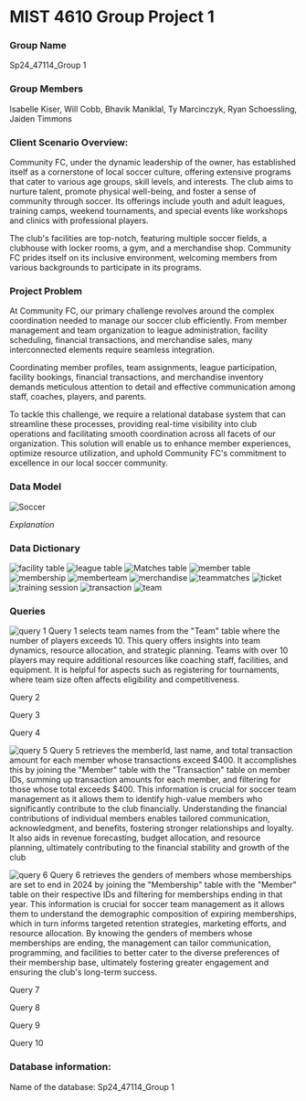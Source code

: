 # MIST 4610 Group Project 1 
### Group Name

Sp24_47114_Group 1

### Group Members
Isabelle Kiser, Will Cobb, Bhavik Maniklal, Ty Marcinczyk, Ryan Schoessling, Jaiden Timmons

### Client Scenario Overview:

Community FC, under the dynamic leadership of the owner, has established itself as a cornerstone of local soccer culture, offering extensive programs that cater to various age groups, skill levels, and interests. The club aims to nurture talent, promote physical well-being, and foster a sense of community through soccer. Its offerings include youth and adult leagues, training camps, weekend tournaments, and special events like workshops and clinics with professional players.

The club's facilities are top-notch, featuring multiple soccer fields, a clubhouse with locker rooms, a gym, and a merchandise shop. Community FC prides itself on its inclusive environment, welcoming members from various backgrounds to participate in its programs.

### Project Problem

At Community FC, our primary challenge revolves around the complex coordination needed to manage our soccer club efficiently. From member management and team organization to league administration, facility scheduling, financial transactions, and merchandise sales, many interconnected elements require seamless integration.

Coordinating member profiles, team assignments, league participation, facility bookings, financial transactions, and merchandise inventory demands meticulous attention to detail and effective communication among staff, coaches, players, and parents.

To tackle this challenge, we require a relational database system that can streamline these processes, providing real-time visibility into club operations and facilitating smooth coordination across all facets of our organization. This solution will enable us to enhance member experiences, optimize resource utilization, and uphold Community FC's commitment to excellence in our local soccer community.

### Data Model 
![Soccer](https://github.com/isabellekiser/Soccer-Team/assets/149964200/9b751434-b5e1-4c10-9ae3-a451cf59c727)

*Explanation*

### Data Dictionary
![facility table](https://github.com/isabellekiser/Soccer-Team/assets/149964200/7c653ca1-baa1-47d7-939e-9fc8659a3bac)
![league table](https://github.com/isabellekiser/Soccer-Team/assets/149964200/323a022f-6323-4773-ba2c-74be7007c44e)
![Matches table](https://github.com/isabellekiser/Soccer-Team/assets/149964200/c9423233-45d4-4ebb-bac0-8870db6f7354)
![member table](https://github.com/isabellekiser/Soccer-Team/assets/149964200/723b2a7f-c405-41ca-9f8d-af394346bc80)
![membership](https://github.com/isabellekiser/Soccer-Team/assets/149964200/693112a9-098b-4c38-a58e-179d7800a526)
![memberteam](https://github.com/isabellekiser/Soccer-Team/assets/149964200/49d3644e-f895-4fc2-9772-ea213566af57)
![merchandise](https://github.com/isabellekiser/Soccer-Team/assets/149964200/57f318a3-1e06-4688-9380-3c50bd3224f2)
![teammatches](https://github.com/isabellekiser/Soccer-Team/assets/149964200/90482a3b-b63f-4bdb-947c-0a0099d2e614)
![ticket](https://github.com/isabellekiser/Soccer-Team/assets/149964200/041dde10-9805-45e5-917b-72d627dfc7a4)
![training session](https://github.com/isabellekiser/Soccer-Team/assets/149964200/c238d21b-eb68-45d6-9659-c365abccb6dd)
![transaction](https://github.com/isabellekiser/Soccer-Team/assets/149964200/080d167a-cc50-40d8-aa7f-1e323001dad9)
![team](https://github.com/isabellekiser/Soccer-Team/assets/149964200/e406d8ea-69ca-4ccb-8b92-74c8a9fc2be0)

### Queries
![query 1](https://github.com/isabellekiser/Soccer-Team/assets/149964200/67b69ad1-f6ca-4a44-be75-6a3197a18cad)
Query 1 selects team names from the "Team" table where the number of players exceeds 10. This query offers insights into team dynamics, resource allocation, and strategic planning. Teams with over 10 players may require additional resources like coaching staff, facilities, and equipment. It is helpful for aspects such as registering for tournaments, where team size often affects eligibility and competitiveness.

Query 2

Query 3

Query 4

![query 5](https://github.com/isabellekiser/Soccer-Team/assets/149964200/10fa89bf-6952-4dda-aa0e-ae31ba6b6e0f)
Query 5 retrieves the memberId, last name, and total transaction amount for each member whose transactions exceed $400. It accomplishes this by joining the "Member" table with the "Transaction" table on member IDs, summing up transaction amounts for each member, and filtering for those whose total exceeds $400. This information is crucial for soccer team management as it allows them to identify high-value members who significantly contribute to the club financially. Understanding the financial contributions of individual members enables tailored communication, acknowledgment, and benefits, fostering stronger relationships and loyalty. It also aids in revenue forecasting, budget allocation, and resource planning, ultimately contributing to the financial stability and growth of the club


![query 6](https://github.com/isabellekiser/Soccer-Team/assets/149964200/8902c08c-e079-468c-820f-9decf29e7185)
Query 6 retrieves the genders of members whose memberships are set to end in 2024 by joining the "Membership" table with the "Member" table on their respective IDs and filtering for memberships ending in that year. This information is crucial for soccer team management as it allows them to understand the demographic composition of expiring memberships, which in turn informs targeted retention strategies, marketing efforts, and resource allocation. By knowing the genders of members whose memberships are ending, the management can tailor communication, programming, and facilities to better cater to the diverse preferences of their membership base, ultimately fostering greater engagement and ensuring the club's long-term success.

Query 7

Query 8

Query 9

Query 10

### Database information:
Name of the database: Sp24_47114_Group 1
